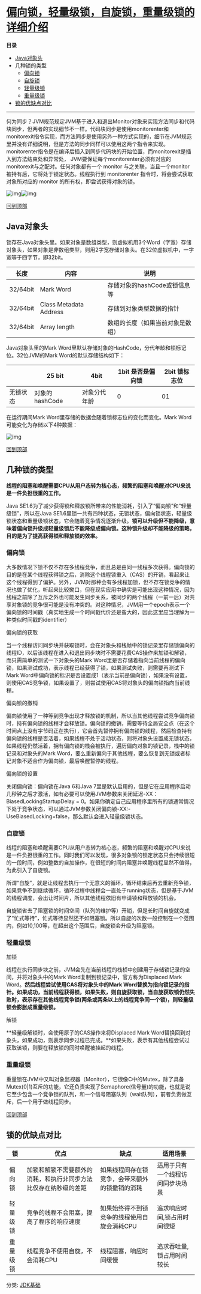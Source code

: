 # [偏向锁，轻量级锁，自旋锁，重量级锁的详细介绍](https://www.cnblogs.com/wade-luffy/p/5969418.html)



**目录**

- [Java对象头](https://www.cnblogs.com/wade-luffy/p/5969418.html#_label0)
- 几种锁的类型
  - [偏向锁](https://www.cnblogs.com/wade-luffy/p/5969418.html#_label1_0)
  - [自旋锁](https://www.cnblogs.com/wade-luffy/p/5969418.html#_label1_1)
  - [轻量级锁](https://www.cnblogs.com/wade-luffy/p/5969418.html#_label1_2)
  - [重量级锁](https://www.cnblogs.com/wade-luffy/p/5969418.html#_label1_3)
- [锁的优缺点对比](https://www.cnblogs.com/wade-luffy/p/5969418.html#_label2)

 

------

何为同步？JVM规范规定JVM基于进入和退出Monitor对象来实现方法同步和代码块同步，但两者的实现细节不一样。代码块同步是使用monitorenter和monitorexit指令实现，而方法同步是使用另外一种方式实现的，细节在JVM规范里并没有详细说明，但是方法的同步同样可以使用这两个指令来实现。monitorenter指令是在编译后插入到同步代码块的开始位置，而monitorexit是插入到方法结束处和异常处， JVM要保证每个monitorenter必须有对应的monitorexit与之配对。任何对象都有一个 monitor 与之关联，当且一个monitor 被持有后，它将处于锁定状态。线程执行到 monitorenter 指令时，将会尝试获取对象所对应的 monitor 的所有权，即尝试获得对象的锁。

![img](偏向锁，轻量级锁，自旋锁，重量级锁的详细介绍.assets/990532-20161017132227873-977020258.jpg)![img](偏向锁，轻量级锁，自旋锁，重量级锁的详细介绍.assets/990532-20161017132239982-1213436822.jpg)

[回到顶部](https://www.cnblogs.com/wade-luffy/p/5969418.html#_labelTop)

## Java对象头

锁存在Java对象头里。如果对象是数组类型，则虚拟机用3个Word（字宽）存储对象头，如果对象是非数组类型，则用2字宽存储对象头。在32位虚拟机中，一字宽等于四字节，即32bit。

| 长度     | 内容                   | 说明                             |
| -------- | ---------------------- | -------------------------------- |
| 32/64bit | Mark Word              | 存储对象的hashCode或锁信息等     |
| 32/64bit | Class Metadata Address | 存储到对象类型数据的指针         |
| 32/64bit | Array length           | 数组的长度（如果当前对象是数组） |

Java对象头里的Mark Word里默认存储对象的HashCode，分代年龄和锁标记位。32位JVM的Mark Word的默认存储结构如下：

|          | 25 bit         | 4bit         | 1bit 是否是偏向锁 | 2bit 锁标志位 |
| -------- | -------------- | ------------ | ----------------- | ------------- |
| 无锁状态 | 对象的hashCode | 对象分代年龄 | 0                 | 01            |

在运行期间Mark Word里存储的数据会随着锁标志位的变化而变化。Mark Word可能变化为存储以下4种数据：

![img](偏向锁，轻量级锁，自旋锁，重量级锁的详细介绍.assets/990532-20161017125924982-943740511.jpg)

[回到顶部](https://www.cnblogs.com/wade-luffy/p/5969418.html#_labelTop)

## 几种锁的类型

**线程的阻塞和唤醒需要CPU从用户态转为核心态，频繁的阻塞和唤醒对CPU来说是一件负担很重的工作。**

Java SE1.6为了减少获得锁和释放锁所带来的性能消耗，引入了“偏向锁”和“轻量级锁”，所以在Java SE1.6里锁一共有四种状态，无锁状态，偏向锁状态，轻量级锁状态和重量级锁状态，它会随着竞争情况逐渐升级。**锁可以升级但不能降级，意味着偏向锁升级成轻量级锁后不能降级成偏向锁。这种锁升级却不能降级的策略，目的是为了提高获得锁和释放锁的效率。**



### 偏向锁

大多数情况下锁不仅不存在多线程竞争，而且总是由同一线程多次获得。偏向锁的目的是在某个线程获得锁之后，消除这个线程锁重入（CAS）的开销，看起来让这个线程得到了偏护。另外，JVM对那种会有多线程加锁，但不存在锁竞争的情况也做了优化，听起来比较拗口，但在现实应用中确实是可能出现这种情况，因为线程之前除了互斥之外也可能发生同步关系，被同步的两个线程（一前一后）对共享对象锁的竞争很可能是没有冲突的。对这种情况，JVM用一个epoch表示一个偏向锁的时间戳（真实地生成一个时间戳代价还是蛮大的，因此这里应当理解为一种类似时间戳的identifier）

偏向锁的获取

当一个线程访问同步块并获取锁时，会在对象头和栈帧中的锁记录里存储锁偏向的线程ID，以后该线程在进入和退出同步块时不需要花费CAS操作来加锁和解锁，而只需简单的测试一下对象头的Mark Word里是否存储着指向当前线程的偏向锁，如果测试成功，表示线程已经获得了锁，如果测试失败，则需要再测试下Mark Word中偏向锁的标识是否设置成1（表示当前是偏向锁），如果没有设置，则使用CAS竞争锁，如果设置了，则尝试使用CAS将对象头的偏向锁指向当前线程。

偏向锁的撤销

偏向锁使用了一种等到竞争出现才释放锁的机制，所以当其他线程尝试竞争偏向锁时，持有偏向锁的线程才会释放锁。偏向锁的撤销，需要等待全局安全点（在这个时间点上没有字节码正在执行），它会首先暂停拥有偏向锁的线程，然后检查持有偏向锁的线程是否活着，如果线程不处于活动状态，则将对象头设置成无锁状态，如果线程仍然活着，拥有偏向锁的栈会被执行，遍历偏向对象的锁记录，栈中的锁记录和对象头的Mark Word，要么重新偏向于其他线程，要么恢复到无锁或者标记对象不适合作为偏向锁，最后唤醒暂停的线程。

偏向锁的设置

关闭偏向锁：偏向锁在Java 6和Java 7里是默认启用的，但是它在应用程序启动几秒钟之后才激活，如有必要可以使用JVM参数来关闭延迟-XX：BiasedLockingStartupDelay = 0。如果你确定自己应用程序里所有的锁通常情况下处于竞争状态，可以通过JVM参数关闭偏向锁-XX:-UseBiasedLocking=false，那么默认会进入轻量级锁状态。



### 自旋锁

线程的阻塞和唤醒需要CPU从用户态转为核心态，频繁的阻塞和唤醒对CPU来说是一件负担很重的工作。同时我们可以发现，很多对象锁的锁定状态只会持续很短的一段时间，例如整数的自加操作，在很短的时间内阻塞并唤醒线程显然不值得，为此引入了自旋锁。

所谓“自旋”，就是让线程去执行一个无意义的循环，循环结束后再去重新竞争锁，如果竞争不到继续循环，循环过程中线程会一直处于running状态，但是基于JVM的线程调度，会出让时间片，所以其他线程依旧有申请锁和释放锁的机会。

自旋锁省去了阻塞锁的时间空间（队列的维护等）开销，但是长时间自旋就变成了“忙式等待”，忙式等待显然还不如阻塞锁。所以自旋的次数一般控制在一个范围内，例如10,100等，在超出这个范围后，自旋锁会升级为阻塞锁。



### 轻量级锁

加锁

线程在执行同步块之前，JVM会先在当前线程的栈桢中创建用于存储锁记录的空间，并将对象头中的Mark Word复制到锁记录中，官方称为Displaced Mark Word。**然后线程尝试使用CAS将对象头中的Mark Word替换为指向锁记录的指针。如果成功，当前线程获得锁，如果失败，则自旋获取锁，当自旋获取锁仍然失败时，表示存在其他线程竞争锁(两条或两条以上的线程竞争同一个锁)，则轻量级锁会膨胀成重量级锁。**

解锁

**轻量级解锁时，会使用原子的CAS操作来将Displaced Mark Word替换回到对象头，如果成功，则表示同步过程已完成。**如果失败，表示有其他线程尝试过获取该锁，则要在释放锁的同时唤醒被挂起的线程。



### 重量级锁

重量锁在JVM中又叫对象监视器（Monitor），它很像C中的Mutex，除了具备Mutex(0|1)互斥的功能，它还负责实现了Semaphore(信号量)的功能，也就是说它至少包含一个竞争锁的队列，和一个信号阻塞队列（wait队列），前者负责做互斥，后一个用于做线程同步。

[回到顶部](https://www.cnblogs.com/wade-luffy/p/5969418.html#_labelTop)

## 锁的优缺点对比

| 锁       | 优点                                                         | 缺点                                           | 适用场景                         |
| -------- | ------------------------------------------------------------ | ---------------------------------------------- | -------------------------------- |
| 偏向锁   | 加锁和解锁不需要额外的消耗，和执行非同步方法比仅存在纳秒级的差距 | 如果线程间存在锁竞争，会带来额外的锁撤销的消耗 | 适用于只有一个线程访问同步块场景 |
| 轻量级锁 | 竞争的线程不会阻塞，提高了程序的响应速度                     | 如果始终得不到锁竞争的线程使用自旋会消耗CPU    | 追求响应时间,锁占用时间很短      |
| 重量级锁 | 线程竞争不使用自旋，不会消耗CPU                              | 线程阻塞，响应时间缓慢                         | 追求吞吐量,锁占用时间较长        |

分类: [JDK基础](https://www.cnblogs.com/wade-luffy/category/853135.html)